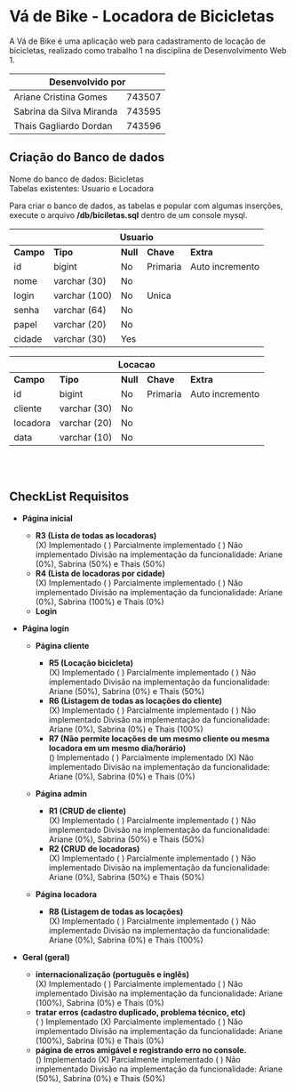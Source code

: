 # Vá de Bike - Locadora de Bicicletas
A Vá de Bike é uma aplicação web para cadastramento de locação de bicicletas, realizado como trabalho 1 na disciplina de Desenvolvimento Web 1.

<table>
  <thead>
    <tr>
      <th colspan='2'>Desenvolvido por</th>
    </tr>
  </thead>
    <tr>
      <td>Ariane Cristina Gomes</td>
      <td>743507</td>
    </tr>
    <tr>
      <td>Sabrina da Silva Miranda</td>
      <td>743595</td>
    </tr>
    <tr>
      <td>Thais Gagliardo Dordan</td>
      <td>743596</td>
    </tr>
</table>

## Criação do Banco de dados
Nome do banco de dados: Bicicletas<br>
Tabelas existentes: Usuario e Locadora

Para criar o banco de dados, as tabelas e popular com algumas inserções, execute o arquivo **/db/biciletas.sql** dentro de um console mysql.

<table>
  <thead>
    <tr>
      <th colspan='5'>Usuario</th>
    </tr>
  </thead>
    <tr>
      <td><b>Campo</td>
      <td><b>Tipo</td>
      <td><b>Null</td>
      <td><b>Chave</td>
      <td><b>Extra</td>
    </tr>
    <tr>
      <td>id</td>
      <td>bigint</td>
      <td>No</td>
      <td>Primaria</td>
      <td>Auto incremento</td>
    </tr>
    <tr>
      <td>nome</td>
      <td>varchar (30)</td>
      <td>No</td>
      <td></td>
      <td></td>
    </tr>
    <tr>
      <td>login</td>
      <td>varchar (100)</td>
      <td>No</td>
      <td>Unica</td>
      <td></td>
    </tr>
    <tr>
      <td>senha</td>
      <td>varchar (64)</td>
      <td>No</td>
      <td></td>
      <td></td>
    </tr>
    <tr>
      <td>papel</td>
      <td>varchar (20)</td>
      <td>No</td>
      <td></td>
      <td></td>
    </tr>
    <tr>
      <td>cidade</td>
      <td>varchar (30)</td>
      <td>Yes</td>
      <td></td>
      <td></td>
    </tr>
</table>

<table>
  <thead>
    <tr>
      <th colspan='5'>Locacao</th>
    </tr>
  </thead>
    <tr>
      <td><b>Campo</td>
      <td><b>Tipo</td>
      <td><b>Null</td>
      <td><b>Chave</td>
      <td><b>Extra</td>
    </tr>
    <tr>
      <td>id</td>
      <td>bigint</td>
      <td>No</td>
      <td>Primaria</td>
      <td>Auto incremento</td>
    </tr>
    <tr>
      <td>cliente</td>
      <td>varchar (30)</td>
      <td>No</td>
      <td></td>
      <td></td>
    </tr>
    <tr>
      <td>locadora</td>
      <td>varchar (20)</td>
      <td>No</td>
      <td></td>
      <td></td>
    </tr>
    <tr>
      <td>data</td>
      <td>varchar (10)</td>
      <td>No</td>
      <td></td>
      <td></td>
    </tr>
</table>

<br><br>
## CheckList Requisitos
* **Página inicial**
	* **R3 (Lista de todas as locadoras)<br>**
		(X) Implementado ( ) Parcialmente implementado ( ) Não implementado
		Divisão na implementação da funcionalidade: Ariane (0%), Sabrina (50%) e Thais (50%)
	* **R4 (Lista de locadoras por cidade)<br>**
		(X) Implementado ( ) Parcialmente implementado ( ) Não implementado
		Divisão na implementação da funcionalidade: Ariane (0%), Sabrina (100%) e Thais (0%)
	* **Login**

* **Página login**
	* **Página cliente**
		* **R5 (Locação bicicleta)**<br>
			(X) Implementado ( ) Parcialmente implementado ( ) Não implementado
			Divisão na implementação da funcionalidade: Ariane (50%), Sabrina (0%) e Thais (50%)
		* **R6 (Listagem de todas as locações do cliente)<br>**
			(X) Implementado ( ) Parcialmente implementado ( ) Não implementado
			Divisão na implementação da funcionalidade: Ariane (0%), Sabrina (0%) e Thais (100%)			
		* **R7 (Não permite locações de um mesmo cliente ou mesma locadora em um mesmo dia/horário)<br>**
			() Implementado ( ) Parcialmente implementado (X) Não implementado
			Divisão na implementação da funcionalidade: Ariane (0%), Sabrina (0%) e Thais (0%)

	* **Página admin**
		* **R1 (CRUD de cliente)<br>**
			(X) Implementado ( ) Parcialmente implementado ( ) Não implementado
			Divisão na implementação da funcionalidade: Ariane (0%), Sabrina (50%) e Thais (50%)
		* **R2 (CRUD de locadoras)<br>**
			(X) Implementado ( ) Parcialmente implementado ( ) Não implementado
			Divisão na implementação da funcionalidade: Ariane (0%), Sabrina (50%) e Thais (50%)
	* **Página locadora**
		* **R8 (Listagem de todas as locações)<br>**
			(X) Implementado ( ) Parcialmente implementado ( ) Não implementado
			Divisão na implementação da funcionalidade: Ariane (0%), Sabrina (0%) e Thais (100%)

* **Geral (geral)**
	* **internacionalização (português e inglês)<br>**
		(X) Implementado ( ) Parcialmente implementado ( ) Não implementado
		Divisão na implementação da funcionalidade: Ariane (100%), Sabrina (0%) e Thais (0%)
	* **tratar erros (cadastro duplicado, problema técnico, etc)<br>**
		( ) Implementado (X) Parcialmente implementado ( ) Não implementado
		Divisão na implementação da funcionalidade: Ariane (100%), Sabrina (0%) e Thais (0%)
	* **página de erros amigável e registrando erro no console.<br>**
		() Implementado (X) Parcialmente implementado ( ) Não implementado
		Divisão na implementação da funcionalidade: Ariane (50%), Sabrina (0%) e Thais (50%)
